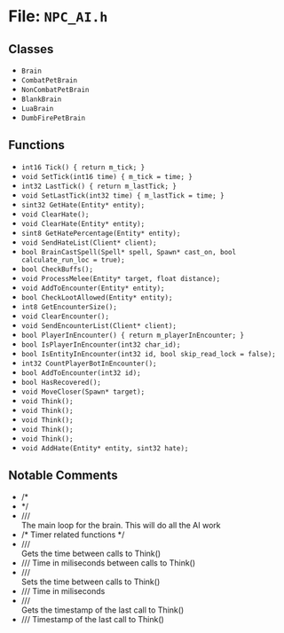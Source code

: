 # File: `NPC_AI.h`

## Classes

- `Brain`
- `CombatPetBrain`
- `NonCombatPetBrain`
- `BlankBrain`
- `LuaBrain`
- `DumbFirePetBrain`

## Functions

- `int16 Tick() { return m_tick; }`
- `void SetTick(int16 time) { m_tick = time; }`
- `int32 LastTick() { return m_lastTick; }`
- `void SetLastTick(int32 time) { m_lastTick = time; }`
- `sint32 GetHate(Entity* entity);`
- `void ClearHate();`
- `void ClearHate(Entity* entity);`
- `sint8 GetHatePercentage(Entity* entity);`
- `void SendHateList(Client* client);`
- `bool BrainCastSpell(Spell* spell, Spawn* cast_on, bool calculate_run_loc = true);`
- `bool CheckBuffs();`
- `void ProcessMelee(Entity* target, float distance);`
- `void AddToEncounter(Entity* entity);`
- `bool CheckLootAllowed(Entity* entity);`
- `int8 GetEncounterSize();`
- `void ClearEncounter();`
- `void SendEncounterList(Client* client);`
- `bool PlayerInEncounter() { return m_playerInEncounter; }`
- `bool IsPlayerInEncounter(int32 char_id);`
- `bool IsEntityInEncounter(int32 id, bool skip_read_lock = false);`
- `int32 CountPlayerBotInEncounter();`
- `bool AddToEncounter(int32 id);`
- `bool HasRecovered();`
- `void MoveCloser(Spawn* target);`
- `void Think();`
- `void Think();`
- `void Think();`
- `void Think();`
- `void Think();`
- `void AddHate(Entity* entity, sint32 hate);`

## Notable Comments

- /*
- */
- /// <summary>The main loop for the brain.  This will do all the AI work</summary>
- /* Timer related functions */
- /// <summary>Gets the time between calls to Think()</summary>
- /// <returns>Time in miliseconds between calls to Think()</returns>
- /// <summary>Sets the time between calls to Think()</summary>
- /// <param name="time">Time in miliseconds</param>
- /// <summary>Gets the timestamp of the last call to Think()</summary>
- /// <returns>Timestamp of the last call to Think()</returns>
